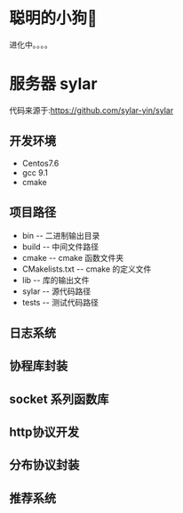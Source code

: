 # 聪明的小狗🐶
进化中。。。。

# 服务器 sylar
代码来源于:https://github.com/sylar-yin/sylar
## 开发环境 
* Centos7.6
* gcc 9.1
* cmake
## 项目路径
* bin  --  二进制输出目录
* build -- 中间文件路径
* cmake -- cmake 函数文件夹
* CMakelists.txt  -- cmake 的定义文件
* lib -- 库的输出文件
* sylar -- 源代码路径
* tests -- 测试代码路径
## 日志系统
## 协程库封装
## socket 系列函数库
## http协议开发
## 分布协议封装
## 推荐系统
